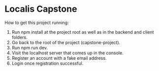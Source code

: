 # Localis Capstone

How to get this project running:

1. Run npm install at the project root as well as in the backend and client folders.
2. Go back to the root of the project (capstone-project).
3. Run npm run dev.
4. Visit the localhost server that comes up in the console.
5. Register an account with a fake email address.
6. Login once registration successful.
